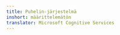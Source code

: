 ```yaml
---
title: Puhelin-järjestelmä
inshort: määrittelemätön
translator: Microsoft Cognitive Services
---
```




